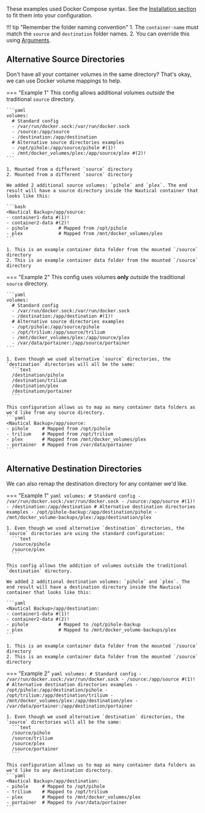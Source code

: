 These examples used Docker Compose syntax. See the [Installation section](../installation.md#docker-compose-example) to fit them into your configuration.

!!! tip "Remember the folder naming convention"
    1. The `container-name` must match the `source` and `destination` folder names.
    2. You can override this using [Arguments](../arguments.md#override-source-directory).

## Alternative Source Directories
Don't have all your container volumes in the same directory? That's okay, we can use Docker volume mappings to help.


=== "Example 1"
    This config allows additional volumes *outside* the traditional `source` directory.

    ```yaml
    volumes:
      # Standard config
      - /var/run/docker.sock:/var/run/docker.sock
      - /source:/app/source
      - /destination:/app/destination
      # Alternative source directories examples
      - /opt/pihole:/app/source/pihole #(1)!
      - /mnt/docker_volumes/plex:/app/source/plex #(2)!
    ```

    1. Mounted from a different `source` directory
    2. Mounted from a different `source` directory

    We added 2 additional source volumes: `pihole` and `plex`. The end result will have a source directory inside the Nautical container that looks like this:

    ```bash
    <Nautical Backup>/app/source:
    - container1-data #(1)!
    - container2-data #(2)!
    - pihole           # Mapped from /opt/pihole
    - plex             # Mapped from /mnt/docker_volumes/plex
    ```

    1. This is an example container data folder from the mounted `/source` directory
    2. This is an example container data folder from the mounted `/source` directory

=== "Example 2"
    This config uses volumes __only__ *outside* the traditional `source` directory.

    ```yaml
    volumes:
      # Standard config
      - /var/run/docker.sock:/var/run/docker.sock
      - /destination:/app/destination #(1)!
      # Alternative source directories examples
      - /opt/pihole:/app/source/pihole
      - /opt/trilium:/app/source/trilium
      - /mnt/docker_volumes/plex:/app/source/plex
      - /var/data/portainer:/app/source/portainer
    ```

    1. Even though we used alternative `source` directories, the `destination` directories will all be the same:
      ```text
      /destination/pihole
      /destination/trilium
      /destination/plex
      /destination/portainer
      ```

    This configuration allows us to map as many container data folders as we'd like from any source directory.
    ```yaml
    <Nautical Backup>/app/source:
    - pihole     # Mapped from /opt/pihole
    - trilium    # Mapped from /opt/trilium
    - plex       # Mapped from /mnt/docker_volumes/plex
    - portainer  # Mapped from /var/data/portainer
    ```

## Alternative Destination Directories
We can also remap the destination directory for any container we'd like.


=== "Example 1"
    ```yaml
    volumes:
      # Standard config
      - /var/run/docker.sock:/var/run/docker.sock
      - /source:/app/source #(1)!
      - /destination:/app/destination
      # Alternative destination directories examples
      - /opt/pihole-backup:/app/destination/pihole
      - /mnt/docker_volume-backups/plex:/app/destination/plex
    ```

    1. Even though we used alternative `destination` directories, the `source` directories are using the standard configuration:
      ```text
      /source/pihole
      /source/plex
      ```

    This config allows the addition of volumes outside the traditional `destination` directory.

    We added 2 additional destination volumes: `pihole` and `plex`. The end result will have a destination directory inside the Nautical container that looks like this:

    ```yaml
    <Nautical Backup>/app/destination:
    - container1-data #(1)!
    - container2-data #(2)!
    - pihole           # Mapped to /opt/pihole-backup
    - plex             # Mapped to /mnt/docker_volume-backups/plex
    ```

    1. This is an example container data folder from the mounted `/source` directory
    2. This is an example container data folder from the mounted `/source` directory

=== "Example 2"
    ```yaml
    volumes:
      # Standard config
      - /var/run/docker.sock:/var/run/docker.sock
      - /source:/app/source #(1)!
      # Alternative destination directories examples
      - /opt/pihole:/app/destination/pihole
      - /opt/trilium:/app/destination/trilium
      - /mnt/docker_volumes/plex:/app/destination/plex
      - /var/data/portainer:/app/destination/portainer
    ```

    1. Even though we used alternative `destination` directories, the `source` directories will all be the same:
      ```text
      /source/pihole
      /source/trilium
      /source/plex
      /source/portainer
      ```

    This configuration allows us to map as many container data folders as we'd like to any destination directory.
    ```yaml
    <Nautical Backup>/app/destination:
    - pihole     # Mapped to /opt/pihole
    - trilium    # Mapped to /opt/trilium
    - plex       # Mapped to /mnt/docker_volumes/plex
    - portainer  # Mapped to /var/data/portainer
    ```